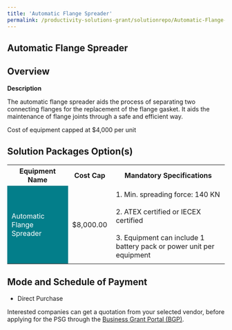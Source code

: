```yaml
---
title: 'Automatic Flange Spreader'
permalink: /productivity-solutions-grant/solutionrepo/Automatic-Flange-Spreader
---
```


## Automatic Flange Spreader

## Overview

**Description**

The automatic flange spreader aids the process of separating two connecting flanges for the replacement of the flange gasket. It aids the maintenance of flange joints through a safe and efficient way. 

Cost of equipment capped at $4,000 per unit 

## Solution Packages Option(s)

<table>
<tr>
<th><b>Equipment Name</b></th>
<th><b>Cost Cap</b></th>
<th><b>Mandatory Specifications</b></th>
</tr>
<tr>
<td style='padding: 10px; background-color: #037E8A; color: #FFFFFF;'>Automatic Flange Spreader</td>
<td style='padding: 10px;'>$8,000.00</td>
<td style='padding: 10px;'>1. Min. spreading force: 140 KN <br><br>2. ATEX certified or IECEX certified<br><br>3. Equipment can include 1 battery pack or power unit per equipment</td>
</tr>
</table>

## Mode and Schedule of Payment

 - Direct Purchase

Interested companies can get a quotation from your selected vendor, before applying for the PSG through the <a href='https://www.businessgrants.gov.sg/' target='_blank' rel='noopener'>Business Grant Portal (BGP)</a>.

<script src="/jquery/resize-tables.js"></script>
